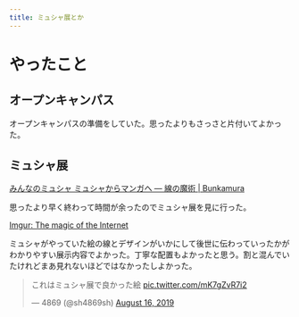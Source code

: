 ```yaml
---
title: ミュシャ展とか
---
```


<script async src="//cdn.embedly.com/widgets/platform.js"></script>

# やったこと

## オープンキャンパス

オープンキャンパスの準備をしていた。思ったよりもさっさと片付いてよかった。

## ミュシャ展

<a href="https://www.bunkamura.co.jp/museum/exhibition/19_mucha/" class="embedly-card">みんなのミュシャ ミュシャからマンガへ ― 線の魔術 | Bunkamura</a>

思ったより早く終わって時間が余ったのでミュシャ展を見に行った。

<a href="https://imgur.com/a/U89XBqT" class="embedly-card">Imgur: The magic of the Internet</a>

ミュシャがやっていた絵の線とデザインがいかにして後世に伝わっていったかがわかりやすい展示内容でよかった。丁寧な配置もよかったと思う。割と混んでいたけれどまあ見れないほどではなかったしよかった。


<blockquote class="twitter-tweet"><p lang="ja" dir="ltr">これはミュシャ展で良かった絵 <a href="https://t.co/mK7gZvR7i2">pic.twitter.com/mK7gZvR7i2</a></p>&mdash; 4869 (@sh4869sh) <a href="https://twitter.com/sh4869sh/status/1162404262858543105?ref_src=twsrc%5Etfw">August 16, 2019</a></blockquote> <script async src="https://platform.twitter.com/widgets.js" charset="utf-8"></script>
